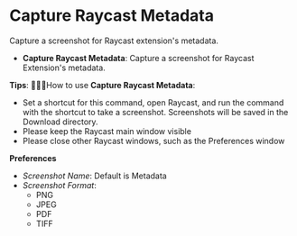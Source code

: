 # Capture Raycast Metadata

Capture a screenshot for Raycast extension's metadata.

- **Capture Raycast Metadata**: Capture a screenshot for Raycast Extension's metadata.

**Tips**: 🌟🌟🌟How to use **Capture Raycast Metadata**:

- Set a shortcut for this command, open Raycast, and run the command with the shortcut to take a screenshot. Screenshots will be saved in the Download directory.
- Please keep the Raycast main window visible
- Please close other Raycast windows, such as the Preferences window


**Preferences**

- _Screenshot Name_: Default is Metadata
- _Screenshot Format_:
    - PNG
    - JPEG
    - PDF
    - TIFF
